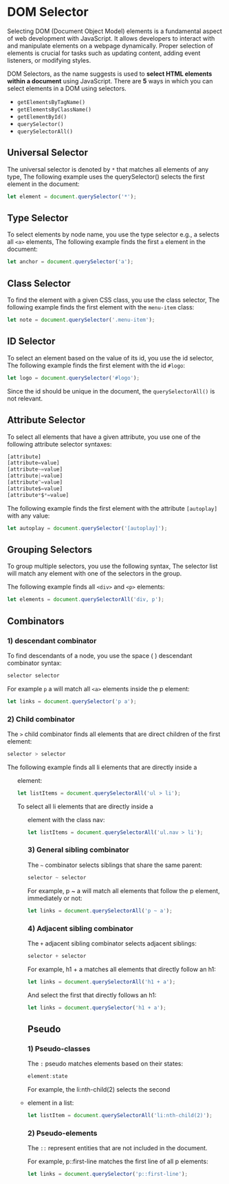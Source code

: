# DOM Selector

Selecting DOM (Document Object Model) elements is a fundamental aspect of web development with JavaScript. It allows developers to interact with and manipulate elements on a webpage dynamically. Proper selection of elements is crucial for tasks such as updating content, adding event listeners, or modifying styles.

DOM Selectors, as the name suggests is used to **select HTML elements within a document** using JavaScript. There are **5** ways in which you can select elements in a DOM using selectors.

- `getElementsByTagName()`
- `getElementsByClassName()`
- `getElementById()`
- `querySelector()`
- `querySelectorAll()`

## Universal Selector

The universal selector is denoted by `*` that matches all elements of any type, The following example uses the querySelector() selects the first element in the document:

```jsx
let element = document.querySelector('*');
```

## Type Selector

To select elements by node name, you use the type selector e.g., a selects all `<a>` elements, The following example finds the first `a` element in the document:

```jsx
let anchor = document.querySelector('a');
```

## Class Selector

To find the element with a given CSS class, you use the class selector, The following example finds the first element with the `menu-item` class:

```jsx
let note = document.querySelector('.menu-item');
```

## ID Selector

To select an element based on the value of its id, you use the id selector, The following example finds the first element with the id `#logo`:

```jsx
let logo = document.querySelector('#logo');
```

Since the id should be unique in the document, the `querySelectorAll()` is not relevant.

## Attribute Selector

To select all elements that have a given attribute, you use one of the following attribute selector syntaxes:

```jsx
[attribute]
[attribute=value]
[attribute~=value]
[attribute|=value]
[attribute^=value]
[attribute$=value]
[attribute*$*=value]
```

The following example finds the first element with the attribute `[autoplay]` with any value:

```jsx
let autoplay = document.querySelector('[autoplay]');
```

## Grouping Selectors

To group multiple selectors, you use the following syntax,  The selector list will match any element with one of the selectors in the group.

The following example finds all `<div>` and `<p>` elements:

```jsx
let elements = document.querySelectorAll('div, p');
```

## Combinators

### 1) descendant combinator

To find descendants of a node, you use the space ( ) descendant combinator syntax:

```jsx
selector selector
```

For example `p` a will match all `<a>` elements inside the p element:

```jsx
let links = document.querySelector('p a');
```

### 2) Child combinator

The `>` child combinator finds all elements that are direct children of the first element:

```jsx
selector > selector
```

The following example finds all li elements that are directly inside a <ul> element:

```jsx
let listItems = document.querySelectorAll('ul > li');
```

To select all li elements that are directly inside a <ul> element with the class nav:

```jsx
let listItems = document.querySelectorAll('ul.nav > li');
```

### 3) General sibling combinator

The `~` combinator selects siblings that share the same parent:

```jsx
selector ~ selector
```

For example, p ~ a will match all <a> elements that follow the p element, immediately or not:

```jsx
let links = document.querySelectorAll('p ~ a');
```

### 4) Adjacent sibling combinator

The `+` adjacent sibling combinator selects adjacent siblings:

```jsx
selector + selector
```

For example, h1 + a matches all elements that directly follow an h1:

```jsx
let links = document.querySelectorAll('h1 + a');
```

And select the first <a> that directly follows an h1:

```jsx
let links = document.querySelector('h1 + a');
```

## Pseudo

### 1) Pseudo-classes

The `:` pseudo matches elements based on their states:

```jsx
element:state
```

For example, the li:nth-child(2) selects the second <li> element in a list:

```jsx
let listItem = document.querySelectorAll('li:nth-child(2)');
```

### 2) Pseudo-elements

The `::` represent entities that are not included in the document.

For example, p::first-line matches the first line of all p elements:

```jsx
let links = document.querySelector('p::first-line');
```